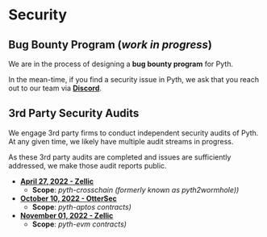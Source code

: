 # Security

## Bug Bounty Program (*work in progress*)

We are in the process of designing a **bug bounty program** for Pyth.

In the mean-time, if you find a security issue in Pyth, we ask that you reach out to our team via **[Discord](https://discord.com/invite/pythnetwork)**.

## 3rd Party Security Audits

We engage 3rd party firms to conduct independent security audits of Pyth.  At any given time, we likely have multiple audit streams in progress.

As these 3rd party audits are completed and issues are sufficiently addressed, we make those audit reports public.

- **[April 27, 2022 - Zellic](https://github.com/pyth-network/audit-reports/blob/main/2022_04_27/pyth2wormhole_zellic.pdf)**
    - **Scope**: *pyth-crosschain (formerly known as pyth2wormhole))*
- **[October 10, 2022 - OtterSec](https://github.com/pyth-network/audit-reports/blob/main/2022_10_10/pyth_aptos.pdf)**
    - **Scope**: *pyth-aptos contracts)*
- **[November 01, 2022 - Zellic](https://github.com/pyth-network/audit-reports/blob/main/2022_11_01/pyth.pdf)**
    - **Scope**: *pyth-evm contracts)*
